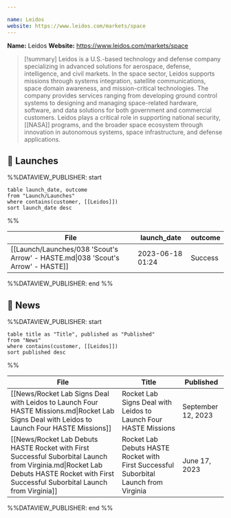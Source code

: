 ```yaml
---

name: Leidos
website: https://www.leidos.com/markets/space
---
```


**Name:** Leidos
**Website:** https://www.leidos.com/markets/space

>[!summary]
Leidos is a U.S.-based technology and defense company specializing in advanced solutions for aerospace, defense, intelligence, and civil markets. In the space sector, Leidos supports missions through systems integration, satellite communications, space domain awareness, and mission-critical technologies. The company provides services ranging from developing ground control systems to designing and managing space-related hardware, software, and data solutions for both government and commercial customers. Leidos plays a critical role in supporting national security, [[NASA]] programs, and the broader space ecosystem through innovation in autonomous systems, space infrastructure, and defense applications.

## 🚀 Launches
%%DATAVIEW_PUBLISHER: start
```
table launch_date, outcome
from "Launch/Launches"
where contains(customer, [[Leidos]])
sort launch_date desc
```
%%

| File                                                                            | launch_date      | outcome |
| ------------------------------------------------------------------------------- | ---------------- | ------- |
| [[Launch/Launches/038 'Scout's Arrow' - HASTE.md\|038 'Scout's Arrow' - HASTE]] | 2023-06-18 01:24 | Success |

%%DATAVIEW_PUBLISHER: end %%

## 📰 News
%%DATAVIEW_PUBLISHER: start
```
table title as "Title", published as "Published"
from "News"
where contains(customer, [[Leidos]])
sort published desc
```
%%

| File                                                                                                                                                                                   | Title                                                                                  | Published          |
| -------------------------------------------------------------------------------------------------------------------------------------------------------------------------------------- | -------------------------------------------------------------------------------------- | ------------------ |
| [[News/Rocket Lab Signs Deal with Leidos to Launch Four HASTE Missions.md\|Rocket Lab Signs Deal with Leidos to Launch Four HASTE Missions]]                                           | Rocket Lab Signs Deal with Leidos to Launch Four HASTE Missions                        | September 12, 2023 |
| [[News/Rocket Lab Debuts HASTE Rocket with First Successful Suborbital Launch from Virginia.md\|Rocket Lab Debuts HASTE Rocket with First Successful Suborbital Launch from Virginia]] | Rocket Lab Debuts HASTE Rocket with First Successful Suborbital Launch from Virginia   | June 17, 2023      |

%%DATAVIEW_PUBLISHER: end %%